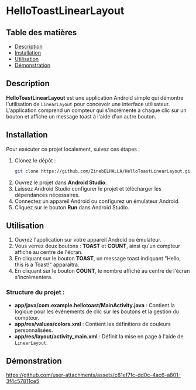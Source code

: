 
# HelloToastLinearLayout

## Table des matières

- [Description](#Description)
- [Installation](#installation)
- [Utilisation](#utilisation)
- [Démonstration](#Démonstration)

## Description

**HelloToastLinearLayout** est une application Android simple qui démontre l'utilisation de `LinearLayout` pour concevoir une interface utilisateur. L'application comprend un compteur qui s'incrémente à chaque clic sur un bouton et affiche un message toast à l'aide d'un autre bouton.

## Installation

Pour exécuter ce projet localement, suivez ces étapes :

1. Clonez le dépôt :
   ```bash
   git clone https://github.com/ZinebELHALLA/HelloToastLinearLayout.git
   ```
2. Ouvrez le projet dans **Android Studio**.
3. Laissez Android Studio configurer le projet et télécharger les dépendances nécessaires.
4. Connectez un appareil Android ou configurez un émulateur Android.
5. Cliquez sur le bouton **Run** dans Android Studio.

## Utilisation

1. Ouvrez l'application sur votre appareil Android ou émulateur.
2. Vous verrez deux boutons : **TOAST** et **COUNT**, ainsi qu'un compteur affiché au centre de l'écran.
3. En cliquant sur le bouton **TOAST**, un message toast indiquant "Hello, this is a Toast!" apparaîtra.
4. En cliquant sur le bouton **COUNT**, le nombre affiché au centre de l'écran s'incrémentera.

### Structure du projet :

- **app/java/com.example.hellotoast/MainActivity.java** : Contient la logique pour les événements de clic sur les boutons et la gestion du compteur.
- **app/res/values/colors.xml** : Contient les définitions de couleurs personnalisées.
- **app/res/layout/activity_main.xml** : Définit la mise en page à l'aide de `LinearLayout`.


## Démonstration
https://github.com/user-attachments/assets/c81ef7fc-dd0c-4ac6-a801-3f4c57811ce5

